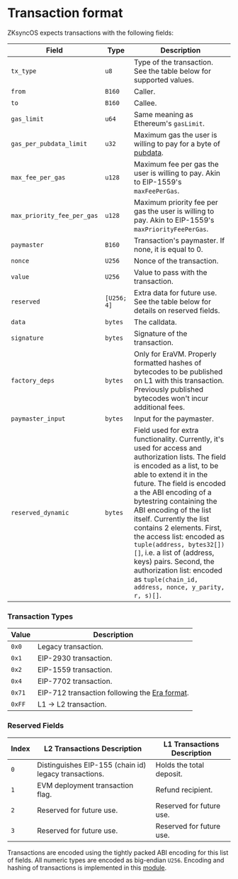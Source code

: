 # Transaction format

ZKsyncOS expects transactions with the following fields:

| Field                     | Type         | Description                                                                                                                                                                                                                     |
|---------------------------|--------------|---------------------------------------------------------------------------------------------------------------------------------------------------------------------------------------------------------------------------------|
| `tx_type`                 | `u8`         | Type of the transaction. See the table below for supported values.                                                                                                                                                              |
| `from`                    | `B160`       | Caller.                                                                                                                                                                                                                         |
| `to`                      | `B160`       | Callee.                                                                                                                                                                                                                         |
| `gas_limit`               | `u64`        | Same meaning as Ethereum's `gasLimit`.                                                                                                                                                                                          |
| `gas_per_pubdata_limit`   | `u32`        | Maximum gas the user is willing to pay for a byte of [pubdata](https://docs.zksync.io/zksync-protocol/contracts/handling-pubdata).                                                                                               |
| `max_fee_per_gas`         | `u128`       | Maximum fee per gas the user is willing to pay. Akin to EIP-1559's `maxFeePerGas`.                                                                                                                                               |
| `max_priority_fee_per_gas`| `u128`       | Maximum priority fee per gas the user is willing to pay. Akin to EIP-1559's `maxPriorityFeePerGas`.                                                                                                                             |
| `paymaster`               | `B160`       | Transaction's paymaster. If none, it is equal to 0.                                                                                                                                                                             |
| `nonce`                   | `U256`       | Nonce of the transaction.                                                                                                                                                                                                       |
| `value`                   | `U256`       | Value to pass with the transaction.                                                                                                                                                                                             |
| `reserved`                | `[U256; 4]`  | Extra data for future use. See the table below for details on reserved fields.                                                                                                                                                   |
| `data`                    | `bytes`      | The calldata.                                                                                                                                                                                                                   |
| `signature`               | `bytes`      | Signature of the transaction.                                                                                                                                                                                                   |
| `factory_deps`            | `bytes`      | Only for EraVM. Properly formatted hashes of bytecodes to be published on L1 with this transaction. Previously published bytecodes won't incur additional fees.                                                                  |
| `paymaster_input`         | `bytes`      | Input for the paymaster.                                                                                                                                                                                                        |
| `reserved_dynamic`        | `bytes`      | Field used for extra functionality.  Currently, it's used for access and authorization lists. The field is encoded as a list, to be able to extend it in the future. The field is encoded a the ABI encoding of a bytestring containing the ABI encoding of the list itself. Currently the list contains 2 elements. First, the access list: encoded as `tuple(address, bytes32[])[]`, i.e. a list of (address, keys) pairs. Second, the authorization list: encoded as `tuple(chain_id, address, nonce, y_parity, r, s)[]`.                                                  |

### Transaction Types

| Value   | Description                                                                                       |
|---------|---------------------------------------------------------------------------------------------------|
| `0x0`   | Legacy transaction.                                                                              |
| `0x1`   | EIP-2930 transaction.                                                                            |
| `0x2`   | EIP-1559 transaction.                                                                            |
| `0x4`   | EIP-7702 transaction.                                                                            |
| `0x71`  | EIP-712 transaction following the [Era format](https://docs.zksync.io/zksync-protocol/rollup/transaction-lifecycle#eip-712-0x71). |
| `0xFF`  | L1 -> L2 transaction.                                                                            |

### Reserved Fields

| Index   | L2 Transactions Description                                                                 | L1 Transactions Description                                                                 |
|---------|---------------------------------------------------------------------------------------------|---------------------------------------------------------------------------------------------|
| `0`     | Distinguishes EIP-155 (chain id) legacy transactions.                                       | Holds the total deposit.                                                                    |
| `1`     | EVM deployment transaction flag.                                                            | Refund recipient.                                                                           |
| `2`     | Reserved for future use.                                                                    | Reserved for future use.                                                                    |
| `3`     | Reserved for future use.                                                                    | Reserved for future use.                                                                    |

Transactions are encoded using the tightly packed ABI encoding for this list of fields. All numeric types are encoded as big-endian `U256`. Encoding and hashing of transactions is implemented in this [module](../../basic_bootloader/src/bootloader/transaction/mod.rs).
